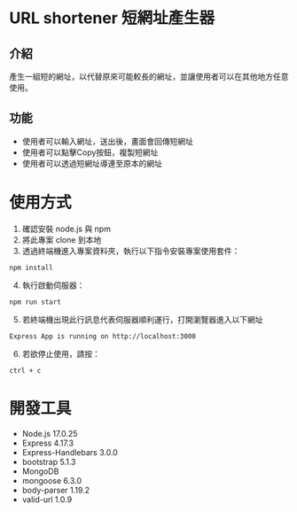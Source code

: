 # URL shortener 短網址產生器

## 介紹
產生一組短的網址，以代替原來可能較長的網址，並讓使用者可以在其他地方任意使用。

## 功能
- 使用者可以輸入網址，送出後，畫面會回傳短網址
- 使用者可以點擊Copy按鈕，複製短網址
- 使用者可以透過短網址導連至原本的網址


# 使用方式
1. 確認安裝 node.js 與 npm
2. 將此專案 clone 到本地
3. 透過終端機進入專案資料夾，執行以下指令安裝專案使用套件：
```
npm install
```
4. 執行啟動伺服器：
```
npm run start
```
5. 若終端機出現此行訊息代表伺服器順利運行，打開瀏覽器進入以下網址
```
Express App is running on http://localhost:3000
```
6. 若欲停止使用，請按：
```
ctrl + c
```

# 開發工具
- Node.js 17.0.25
- Express 4.17.3
- Express-Handlebars 3.0.0
- bootstrap 5.1.3
- MongoDB
- mongoose 6.3.0
- body-parser 1.19.2
- valid-url 1.0.9